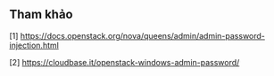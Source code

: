 




## Tham khảo

[1] https://docs.openstack.org/nova/queens/admin/admin-password-injection.html

[2] https://cloudbase.it/openstack-windows-admin-password/
